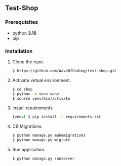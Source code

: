 ## Test-Shop
### Prerequisites

* python **3.10**
* pip


### Installation

1. Clone the repo.
   ```sh
   $ https://github.com/WaveOfCoding/test-shop.git
   ```
2. Activate virtual environment.
   ```sh
   $ cd shop
   $ python -m venv venv
   $ source venv/bin/activate
3. Install requirements.
    ```sh
   (venv) $ pip install -r requirements.txt
   ```
4. DB Migrations.
   ```sh
   $ python manage.py makemigrations
   $ python manage.py migrate
   ```
5. Run application.
   ```sh
   $ python manage.py runserver
   ```
